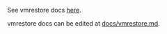 See vmrestore docs [here](https://docs.victoriametrics.com/vmrestore/).

vmrestore docs can be edited at [docs/vmrestore.md](https://github.com/aginetwork7/VictoriaMetrics/blob/master/docs/vmrestore.md).
